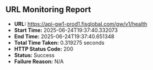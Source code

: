 ## URL Monitoring Report

- **URL:** https://api-gw1-prod1.fisglobal.com/gw/v1/health
- **Start Time:** 2025-06-24T19:37:40.332073
- **End Time:** 2025-06-24T19:37:40.651348
- **Total Time Taken:** 0.319275 seconds
- **HTTP Status Code:** 200
- **Status:** Success
- **Failure Reason:** N/A

